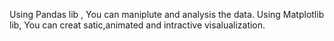 Using Pandas lib , You can maniplute and analysis the data.
Using Matplotlib lib, You can creat satic,animated and intractive visalualization.
